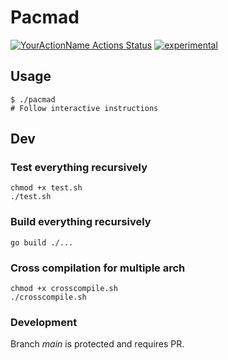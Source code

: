 # Pacmad
[![YourActionName Actions Status](https://github.com/alainrk/pacmad/workflows/Go/badge.svg)](https://github.com/alainrk/pacmad/actions)
[![experimental](http://badges.github.io/stability-badges/dist/experimental.svg)](http://github.com/badges/stability-badges)

## Usage
```
$ ./pacmad
# Follow interactive instructions
```

## Dev

### Test everything recursively
```
chmod +x test.sh
./test.sh
```

### Build everything recursively
```
go build ./...
```

### Cross compilation for multiple arch
```
chmod +x crosscompile.sh
./crosscompile.sh
```

### Development
Branch *main* is protected and requires PR.
